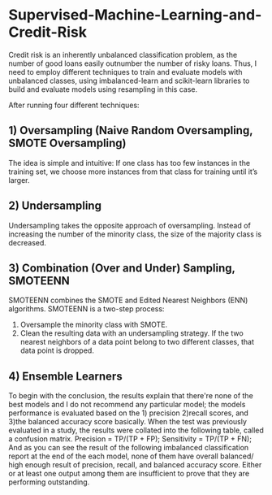 # Supervised-Machine-Learning-and-Credit-Risk

Credit risk is an inherently unbalanced classification problem, as the number of good loans easily outnumber the number of risky loans. Thus, I need to employ different techniques to train and evaluate models with unbalanced classes, using imbalanced-learn and scikit-learn libraries to build and evaluate models using resampling in this case. 

After running four different techniques: 

## 1) Oversampling (Naive Random Oversampling, SMOTE Oversampling) 
The idea is simple and intuitive: If one class has too few instances in the training set, we choose more instances from that class for training until it’s larger.
## 2) Undersampling 
Undersampling takes the opposite approach of oversampling. Instead of increasing the number of the minority class, the size of the majority class is decreased.
## 3) Combination (Over and Under) Sampling, SMOTEENN
SMOTEENN combines the SMOTE and Edited Nearest Neighbors (ENN) algorithms. SMOTEENN is a two-step process:

1. Oversample the minority class with SMOTE.
2. Clean the resulting data with an undersampling strategy. If the two nearest neighbors of a data point belong to two different classes, that data point is dropped.
## 4) Ensemble Learners

To begin with the conclusion, the results explain that there're none of the best models and I do not recommend any particular model; the models performance is evaluated based on the 1) precision 2)recall scores, and 3)the balanced accuracy score basically. When the test was previously evaluated in a study, the results were collated into the following table, called a confusion matrix. Precision = TP/(TP + FP); Sensitivity = TP/(TP + FN); And as you can see the result of the following imbalanced classification report at the end of the each model, none of them have overall balanced/ high enough result of precision, recall, and balanced accuracy score. Either or at least one output among them are insufficient to prove that they are performing outstanding. 
